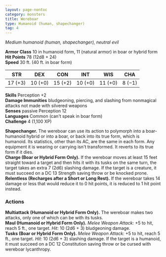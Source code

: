 ```yaml
---
layout: page-nontoc
category: monsters
title: Wereboar
type: Humanoid (human, shapechanger)
tag: 4
---
```

_Medium humanoid (human, shapechanger), neutral evil_

**Armor Class** 10 in humanoid form, 11 (natural armor) in boar or hybrid form    
**Hit Points** 78 (12d8 + 24)    
**Speed** 30 ft. (40 ft. in boar form) 

| STR     | DEX     | CON     | INT     | WIS     | CHA     |
|---------|---------|---------|---------|---------|---------|
| 17 (+3) | 10 (+0) | 15 (+2) | 10 (+0) | 11 (+0) | 8 (−1)  |

**Skills** Perception +2    
**Damage Immunities** bludgeoning, piercing, and slashing from nonmagical attacks not made with silvered weapons    
**Senses** passive Perception 12    
**Languages** Common (can't speak in boar form)    
**Challenge** 4 (1,100 XP) 

**Shapechanger.** The wereboar can use its action to polymorph into a boar-humanoid hybrid or into a boar, or back into its true form, which is humanoid. Its statistics, other than its AC, are the same in each form. Any equipment it is wearing or carrying isn't transformed. It reverts to its true form if it dies.    
**Charge (Boar or Hybrid Form Only).** If the wereboar moves at least 15 feet straight toward a target and then hits it with its tusks on the same turn, the target takes an extra 7 (2d6) slashing damage. If the target is a creature, it must succeed on a DC 13 Strength saving throw or be knocked prone.    
**Relentless (Recharges after a Short or Long Rest).** If the wereboar takes 14 damage or less that would reduce it to 0 hit points, it is reduced to 1 hit point instead. 

### Actions 
**Multiattack (Humanoid or Hybrid Form Only).** The wereboar makes two attacks, only one of which can be with its tusks.    
**Maul (Humanoid or Hybrid Form Only).** _Melee Weapon Attack:_ +5 to hit, reach 5 ft., one target. _Hit:_ 10 (2d6 + 3) bludgeoning damage.    
**Tusks (Boar or Hybrid Form Only).** _Melee Weapon Attack:_ +5 to hit, reach 5 ft., one target. _Hit:_ 10 (2d6 + 3) slashing damage. If the target is a humanoid, it must succeed on a DC 12 Constitution saving throw or be cursed with wereboar lycanthropy.